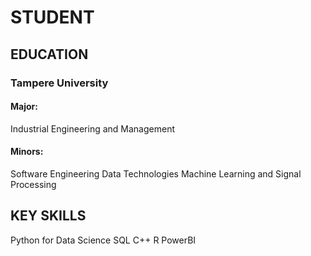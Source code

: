 # STUDENT

## EDUCATION
### Tampere University
#### Major: 
Industrial Engineering and Management
#### Minors:
Software Engineering
Data Technologies
Machine Learning and Signal Processing

## KEY SKILLS
Python for Data Science
SQL
C++
R
PowerBI
